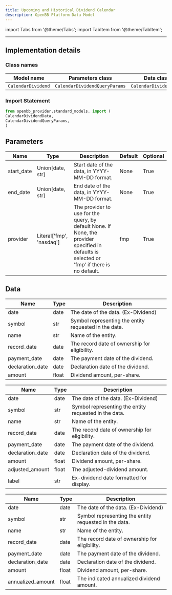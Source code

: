 ```yaml
---
title: Upcoming and Historical Dividend Calendar
description: OpenBB Platform Data Model
---
```


<!-- markdownlint-disable MD012 MD031 MD033 -->

import Tabs from '@theme/Tabs';
import TabItem from '@theme/TabItem';

---

## Implementation details

### Class names

| Model name | Parameters class | Data class |
| ---------- | ---------------- | ---------- |
| `CalendarDividend` | `CalendarDividendQueryParams` | `CalendarDividendData` |

### Import Statement

```python
from openbb_provider.standard_models. import (
CalendarDividendData,
CalendarDividendQueryParams,
)
```

## Parameters

<Tabs>
<TabItem value="standard" label="Standard">

| Name | Type | Description | Default | Optional |
| ---- | ---- | ----------- | ------- | -------- |
| start_date | Union[date, str] | Start date of the data, in YYYY-MM-DD format. | None | True |
| end_date | Union[date, str] | End date of the data, in YYYY-MM-DD format. | None | True |
| provider | Literal['fmp', 'nasdaq'] | The provider to use for the query, by default None. If None, the provider specified in defaults is selected or 'fmp' if there is no default. | fmp | True |
</TabItem>

</Tabs>

## Data

<Tabs>
<TabItem value="standard" label="Standard">

| Name | Type | Description |
| ---- | ---- | ----------- |
| date | date | The date of the data. (Ex-Dividend) |
| symbol | str | Symbol representing the entity requested in the data. |
| name | str | Name of the entity. |
| record_date | date | The record date of ownership for eligibility. |
| payment_date | date | The payment date of the dividend. |
| declaration_date | date | Declaration date of the dividend. |
| amount | float | Dividend amount, per-share. |
</TabItem>

<TabItem value='fmp' label='fmp'>

| Name | Type | Description |
| ---- | ---- | ----------- |
| date | date | The date of the data. (Ex-Dividend) |
| symbol | str | Symbol representing the entity requested in the data. |
| name | str | Name of the entity. |
| record_date | date | The record date of ownership for eligibility. |
| payment_date | date | The payment date of the dividend. |
| declaration_date | date | Declaration date of the dividend. |
| amount | float | Dividend amount, per-share. |
| adjusted_amount | float | The adjusted-dividend amount. |
| label | str | Ex-dividend date formatted for display. |
</TabItem>

<TabItem value='nasdaq' label='nasdaq'>

| Name | Type | Description |
| ---- | ---- | ----------- |
| date | date | The date of the data. (Ex-Dividend) |
| symbol | str | Symbol representing the entity requested in the data. |
| name | str | Name of the entity. |
| record_date | date | The record date of ownership for eligibility. |
| payment_date | date | The payment date of the dividend. |
| declaration_date | date | Declaration date of the dividend. |
| amount | float | Dividend amount, per-share. |
| annualized_amount | float | The indicated annualized dividend amount. |
</TabItem>

</Tabs>


